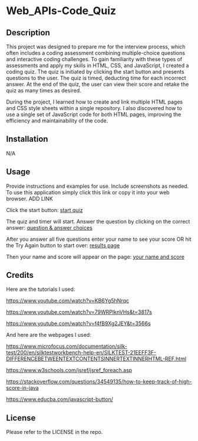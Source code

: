 # Web_APIs-Code_Quiz

## Description

This project was designed to prepare me for the interview process, which often includes a coding assessment combining multiple-choice questions and interactive coding challenges. To gain familiarity with these types of assessments and apply my skills in HTML, CSS, and JavaScript, I created a coding quiz. The quiz is initiated by clicking the start button and presents questions to the user. The quiz is timed, deducting time for each incorrect answer. At the end of the quiz, the user can view their score and retake the quiz as many times as desired.


During the project, I learned how to create and link multiple HTML pages and CSS style sheets within a single repository. I also discovered how to use a single set of JavaScript code for both HTML pages, improving the efficiency and maintainability of the code.

## Installation

N/A

## Usage

Provide instructions and examples for use. Include screenshots as needed.
To use this application simply click this link or copy it into your web browser. 
ADD LINK

Click the start button:
[start quiz](assets/images/ScreenShot1.png)

The quiz and timer will start. Answer the question by clicking on the correct answer:
[question & answer choices](assets/images/ScreenShot2.png)

After you answer all five questions enter your name to see your score OR hit the Try Again button to start over: [results page](assets/images/ScreenShot3.png)

Then your name and score will appear on the page: [your name and score](assets/images/ScreenShot4.png)

## Credits

Here are the tutorials I used: 

https://www.youtube.com/watch?v=KB6Yg5hNrqc 

https://www.youtube.com/watch?v=79WRPIknVHs&t=3817s

https://www.youtube.com/watch?v=f4fB9Xg2JEY&t=3566s

And here are the webpages I used:

https://www.microfocus.com/documentation/silk-test/200/en/silktestworkbench-help-en/SILKTEST-21EEFF3F-DIFFERENCEBETWEENTEXTCONTENTSINNERTEXTINNERHTML-REF.html

https://www.w3schools.com/jsref/jsref_foreach.asp

https://stackoverflow.com/questions/34549135/how-to-keep-track-of-high-score-in-java

https://www.educba.com/javascript-button/

## License

Please refer to the LICENSE in the repo.


